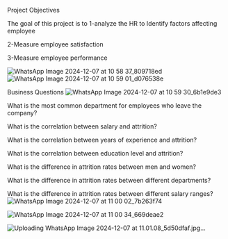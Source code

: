 Project Objectives

The goal of this project is to
1-analyze the HR to Identify factors affecting employee

2-Measure employee satisfaction

3-Measure employee performance

![WhatsApp Image 2024-12-07 at 10 58 37_809718ed](https://github.com/user-attachments/assets/8e0cc3bc-19a5-43fa-87c3-2b1f91f73839)
![WhatsApp Image 2024-12-07 at 10 59 01_d076538e](https://github.com/user-attachments/assets/bf05f461-8a94-42db-8cfd-9ce505be8b60)

Business Questions
![WhatsApp Image 2024-12-07 at 10 59 30_6b1e9de3](https://github.com/user-attachments/assets/2a94ed3c-04a5-48ec-b70c-9794c0dd833e)


What is the most common department for employees who leave the company?

What is the correlation between salary and attrition?

What is the correlation between years of experience and attrition?

What is the correlation between education level and attrition?

What is the difference in attrition rates between men and women?

What is the difference in attrition rates between different departments?

What is the difference in attrition rates between different salary ranges?
![WhatsApp Image 2024-12-07 at 11 00 02_7b263f74](https://github.com/user-attachments/assets/33c50932-79a5-4010-bd72-7f0d3406e788)

![WhatsApp Image 2024-12-07 at 11 00 34_669deae2](https://github.com/user-attachments/assets/e1e1b742-2bb8-4d8b-b45b-a0413ed65d46)

![Uploading WhatsApp Image 2024-12-07 at 11.01.08_5d50dfaf.jpg…]()
